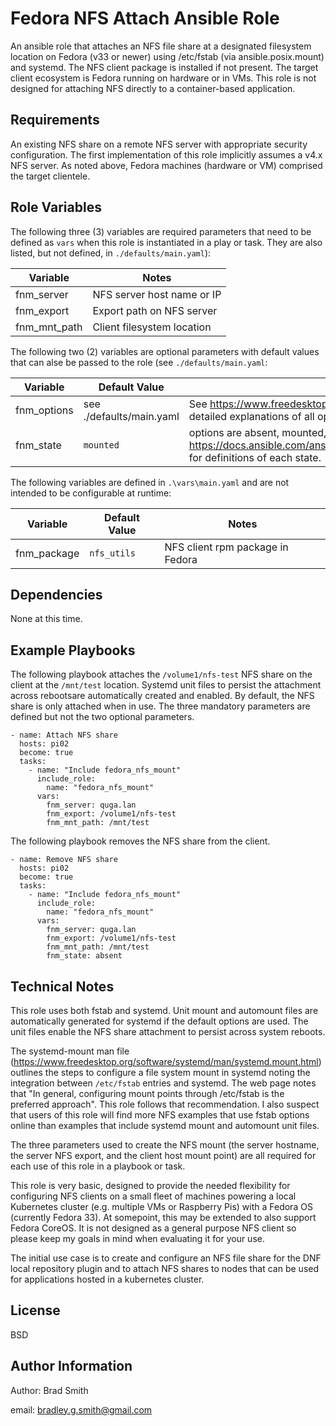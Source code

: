 Fedora NFS Attach Ansible Role
=========

An ansible role that attaches an NFS file share at a designated filesystem location on Fedora (v33 or newer) using /etc/fstab (via ansible.posix.mount) and systemd. The NFS client package is installed if not present. The target client ecosystem is Fedora running on hardware or in VMs. This role is not designed for attaching NFS directly to a container-based application.

Requirements
------------

An existing NFS share on a remote NFS server with appropriate security configuration. The first implementation of this role implicitly assumes a v4.x NFS server. As noted above, Fedora machines (hardware or VM) comprised the target clientele.

Role Variables
--------------

The following three (3) variables are required parameters that need to be defined as `vars` when this role is instantiated in a play or task. They are also listed, but not defined, in `./defaults/main.yaml`):

| Variable       | Notes      |
| -------        | ----       |
| fnm_server | NFS server host name or IP |
| fnm_export | Export path on NFS server |
| fnm_mnt_path | Client filesystem location |

The following two (2) variables are optional parameters with default values that can alse be passed to the role (see `./defaults/main.yaml`:

| Variable       | Default Value | Notes      |
| -------        | ------------- | ----       |
| fnm_options |see ./defaults/main.yaml  | See https://www.freedesktop.org/software/systemd/man/systemd.mount.html for detailed explanations of all options. |
| fnm_state | `mounted`      | options are absent, mounted, present, unmounted, remounted. See https://docs.ansible.com/ansible/latest/collections/ansible/posix/mount_module.html for definitions of each state. |
 
The following variables are defined in `.\vars\main.yaml` and are not intended to be configurable at runtime:


| Variable       | Default Value | Notes      |
| -------        | ------------- | ----       |
| fnm_package  | `nfs_utils`      | NFS client rpm package in Fedora |

Dependencies
------------

None at this time.

Example Playbooks
----------------
The following playbook attaches the `/volume1/nfs-test` NFS share on the client at the `/mnt/test` location. Systemd unit files to persist the attachment across rebootsare automatically created and enabled. By default, the NFS share is only attached when in use. The three mandatory parameters are defined but not the two optional parameters.

```
- name: Attach NFS share
  hosts: pi02
  become: true
  tasks:
    - name: "Include fedora_nfs_mount"
      include_role:
        name: "fedora_nfs_mount"
      vars:
        fnm_server: quga.lan
        fnm_export: /volume1/nfs-test
        fnm_mnt_path: /mnt/test
```

The following playbook removes the NFS share from the client.

```
- name: Remove NFS share
  hosts: pi02
  become: true
  tasks:
    - name: "Include fedora_nfs_mount"
      include_role:
        name: "fedora_nfs_mount"
      vars:
        fnm_server: quga.lan
        fnm_export: /volume1/nfs-test
        fnm_mnt_path: /mnt/test
        fnm_state: absent
```

Technical Notes
---------------

This role uses both fstab and systemd. Unit mount and automount files are automatically generated for systemd if the default options are used. The unit files enable the NFS share attachment to persist across system reboots.

The systemd-mount man file (https://www.freedesktop.org/software/systemd/man/systemd.mount.html) outlines the steps to configure a file system mount in systemd noting the integration between `/etc/fstab` entries and systemd. The web page notes that "In general, configuring mount points through /etc/fstab is the preferred approach". This role follows that recommendation. I also suspect that users of this role will find more NFS examples that use fstab options online than examples that include systemd mount and automount unit files. 

The three parameters used to create the NFS mount (the server hostname, the server NFS export, and the client host mount point) are all required for each use of this role in a playbook or task.

This role is very basic, designed to provide the needed flexibility for configuring NFS clients on a small fleet of machines powering a local Kubernetes cluster (e.g. multiple VMs or Raspberry Pis) with a Fedora OS (currently Fedora 33). At somepoint, this may be extended to also support Fedora CoreOS. It is not designed as a general purpose NFS client so please keep my goals in mind when evaluating it for your use.

The initial use case is to create and configure an NFS file share for the DNF local repository plugin and to attach NFS shares to nodes that can be used for applications hosted in a kubernetes cluster.

License
-------

BSD

Author Information
------------------

Author: Brad Smith

email: bradley.g.smith@gmail.com
